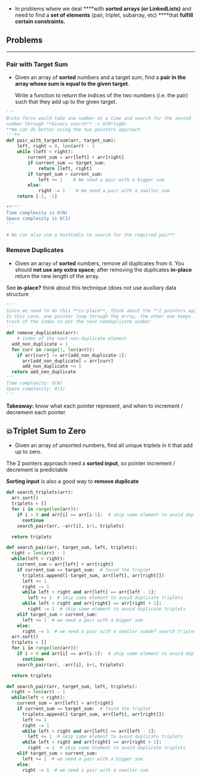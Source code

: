 - In problems where we deal \***\*with **sorted arrays (or LinkedLists)** and need to find a **set of elements** (pair, triplet, subarray, etc) \*\***that **fulfill certain constraints.**

## Problems

---

### Pair with Target Sum

- Given an array of **sorted** numbers and a target sum, find a **pair in the array whose sum is equal to the given target**.

  Write a function to return the indices of the two numbers (i.e. the pair) such that they add up to the given target.

```python
'''
Brute force would take one number at a time and search for the second
number through **binary search** -> O(N*logN)
**We can do better using the two pointers approach
'''**
def pair_with_targetsum(arr, target_sum):
	left, right = 0, len(arr) - 1
	while (left < right):
		current_sum = arr[left] + arr[right]
		if current_sum == target_sum:
			return [left, right]
		if target_sum > current_sum:
			left += 1    # We need a pair with a bigger sum
		else:
			right -= 1    # We need a pair with a smaller sum
	return [-1, -1]

**'''
Time complexity is O(N)
Space complexity is O(1)
'''

# We can also use a hashtable to search for the required pair**
```

### Remove Duplicates

- Given an array of **sorted** numbers, remove all duplicates from it. You should **not use any extra space**; after removing the duplicates **in-place** return the new length of the array.

See **in-place?** think about this technique (does not use auxiliary data structure

```python
'''
Since we need to do this **in-place**, think about the **2 pointers approach**
In this case, one pointer loop through the array, the other one keeps
track of the index to put the next nonduplicate number
'''
def remove_duplicates(arr):
	# index of the next non-duplicate element
  add_non_duplicate = 1
  for curr in range(1, len(arr)):
    if arr[curr] != arr[add_non_duplicate-1]:
      arr[add_non_duplicate] = arr[curr]
      add_non_duplicate += 1
  return add_non_duplicate
'''
Time complexity: O(N)
Space complexity: O(1)
'''
```

**Takeaway:** know what each pointer represent, and when to increment / decrement each pointer

## 💥Triplet Sum to Zero

- Given an array of unsorted numbers, find all unique triplets in it that add up to zero.

The 2 pointers approach need a **sorted input**, so pointer increment / decrement is predictable

**Sorting input** is also a good way to **remove duplicate**

```python
def search_triplets(arr):
  arr.sort()
  triplets = []
  for i in range(len(arr)):
    if i > 0 and arr[i] == arr[i-1]:  # skip same element to avoid duplicate triplets
      continue
    search_pair(arr, -arr[i], i+1, triplets)

  return triplets

def search_pair(arr, target_sum, left, triplets):
  right = len(arr) - 1
  while(left < right):
    current_sum = arr[left] + arr[right]
    if current_sum == target_sum:  # found the triplet
      triplets.append([-target_sum, arr[left], arr[right]])
      left += 1
      right -= 1
      while left < right and arr[left] == arr[left - 1]:
        left += 1  # skip same element to avoid duplicate triplets
      while left < right and arr[right] == arr[right + 1]:
        right -= 1  # skip same element to avoid duplicate triplets
    elif target_sum > current_sum:
      left += 1  # we need a pair with a bigger sum
    else:
      right -= 1  # we need a pair with a smaller sumdef search_triplets(arr):
  arr.sort()
  triplets = []
  for i in range(len(arr)):
    if i > 0 and arr[i] == arr[i-1]:  # skip same element to avoid duplicate triplets
      continue
    search_pair(arr, -arr[i], i+1, triplets)

  return triplets

def search_pair(arr, target_sum, left, triplets):
  right = len(arr) - 1
  while(left < right):
    current_sum = arr[left] + arr[right]
    if current_sum == target_sum:  # found the triplet
      triplets.append([-target_sum, arr[left], arr[right]])
      left += 1
      right -= 1
      while left < right and arr[left] == arr[left - 1]:
        left += 1  # skip same element to avoid duplicate triplets
      while left < right and arr[right] == arr[right + 1]:
        right -= 1  # skip same element to avoid duplicate triplets
    elif target_sum > current_sum:
      left += 1  # we need a pair with a bigger sum
    else:
      right -= 1  # we need a pair with a smaller sum
```
